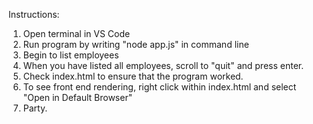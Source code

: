 Instructions: 
1) Open terminal in VS Code
2) Run program by writing "node app.js" in command line
3) Begin to list employees
4) When you have listed all employees, scroll to "quit" and press enter. 
5) Check index.html to ensure that the program worked. 
6) To see front end rendering, right click within index.html and select "Open in Default Browser"
7) Party.
